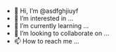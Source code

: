 - 👋 Hi, I’m @asdfghjiuyf
- 👀 I’m interested in ...
- 🌱 I’m currently learning ...
- 💞️ I’m looking to collaborate on ...
- 📫 How to reach me ...

<!---
asdfghjiuyf/asdfghjiuyf is a ✨ special ✨ repository because its `README.md` (this file) appears on your GitHub profile.
You can click the Preview link to take a look at your changes.
--->
